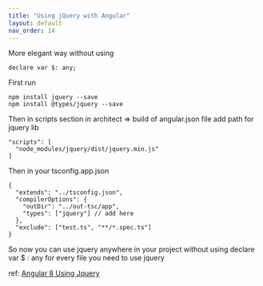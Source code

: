 ```yaml
---
title: "Using jQuery with Angular"
layout: default
nav_order: 14
---
```

More elegant way without using

    declare var $: any;

First run

    npm install jquery --save
    npm install @types/jquery --save

Then in scripts section in architect => build of angular.json file add path for jquery lib

    "scripts": [
      "node_modules/jquery/dist/jquery.min.js"
    ]

Then in your tsconfig.app.json

    {
      "extends": "../tsconfig.json",
      "compilerOptions": {
        "outDir": "../out-tsc/app",
        "types": ["jquery"] // add here
      },
      "exclude": ["test.ts", "**/*.spec.ts"]
    }

So now you can use jquery anywhere in your project without using declare var $ : any for every file you need to use jquery

ref: [Angular 8 Using Jquery](https://stackoverflow.com/questions/56941924/angular-8-using-jquery)

